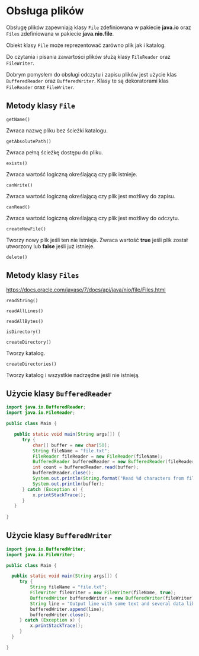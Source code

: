# Obsługa plików

Obsługę plików zapewniają klasy ``File`` zdefiniowana w pakiecie **java.io** oraz ``Files`` zdefiniowana w pakiecie **java.nio.file**.

Obiekt klasy ``File`` może reprezentować zarówno plik jak i katalog.

Do czytania i pisania zawartości plików służą klasy ``FileReader`` oraz ``FileWriter``.

Dobrym pomysłem do obsługi odczytu i zapisu plików jest użycie klas ``BufferedReader`` oraz ``BufferedWriter``.
Klasy te są dekoratorami klas ``FileReader`` oraz ``FileWriter``.

Metody klasy ``File``
---------------------

``getName()``

Zwraca nazwę pliku bez ścieżki katalogu.

``getAbsolutePath()``

Zwraca pełną ścieżkę dostępu do pliku.

``exists()``

Zwraca wartość logiczną określającą czy plik istnieje.

``canWrite()``

Zwraca wartość logiczną określającą czy plik jest możliwy do zapisu.

``canRead()``

Zwraca wartość logiczną określającą czy plik jest możliwy do odczytu.

``createNewFile()``

Tworzy nowy plik jeśli ten nie istnieje. Zwraca wartość **true** jeśli plik został utworzony lub **false** jeśli już istnieje.

``delete()``

Metody klasy ``Files``
----------------------

https://docs.oracle.com/javase/7/docs/api/java/nio/file/Files.html

``readString()``

``readAllLines()``

``readAllBytes()``

``isDirectory()``

``createDirectory()``

Tworzy katalog.

``createDirectories()``

Tworzy katalog i wszystkie nadrzędne jeśli nie istnieją.

Użycie klasy ``BufferedReader``
-------------------------------

```java
import java.io.BufferedReader;
import java.io.FileReader;

public class Main {

   public static void main(String args[]) {
      try {
          char[] buffer = new char[50];
          String fileName = "file.txt";
          FileReader fileReader = new FileReader(fileName);
          BufferedReader bufferedReader = new BufferedReader(fileReader);
          int count = bufferedReader.read(buffer);
          bufferedReader.close();
          System.out.println(String.format("Read %d characters from file %s", count, fileName));
          System.out.println(buffer);
      } catch (Exception x) {
          x.printStackTrace();
      }
   }
   
}
```

Użycie klasy ``BufferedWriter``
-------------------------------

```java
import java.io.BufferedWriter;
import java.io.FileWriter;

public class Main {

  public static void main(String args[]) {
     try {
         String fileName = "file.txt";
         FileWriter fileWriter = new FileWriter(fileName, true);
         BufferedWriter bufferedWriter = new BufferedWriter(fileWriter);
         String line = "Output line with some text and several data like 1234567890 or 2021-11-30\r\n";
         bufferedWriter.append(line);
         bufferedWriter.close();
     } catch (Exception x) {
         x.printStackTrace();
     }
  }

}
```

